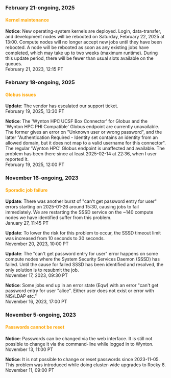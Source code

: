 ### February 21-ongoing, 2025

#### <span style="color: orange;">Kernel maintenance</span>

<!--
**Resolved**: All compute nodes have been rebooted.
<br><span class="timestamp">MONTH, DAY, YEAR, HOUR:MINUTE PT</span>
-->

<!--
**Update**: Login, data-transfer, and development nodes have been
rebooted.
<br><span class="timestamp">MONTH DAY, YEAR, HOUR:MINUTE PT</span>
-->

**Notice**: New operating-system kernels are deployed. Login,
data-transfer, and development nodes will be rebooted on Saturday,
February 22, 2025 at 13:00. Compute nodes will no longer accept new
jobs until they have been rebooted. A node will be rebooted as soon as
any existing jobs have completed, which may take up to two weeks
(maximum runtime). During this update period, there will be fewer than
usual slots available on the queues.
<br><span class="timestamp">February 21, 2023, 12:15 PT</span>


### February 18-ongoing, 2025

#### <span style="color: orange;">Globus issues</span>

**Update**: The vendor has escalated our support ticket.
<br><span class="timestamp">February 19, 2025, 13:30 PT</span>

**Notice**: The 'Wynton HPC UCSF Box Connector' for Globus and the
'Wynton HPC PHI Compatible' Globus endpoint are currently
unavailable. The former gives an error on "Unknown user or wrong
password", and the latter "Authentication Required - Identity set
contains an identity from an allowed domain, but it does not map to a
valid username for this connector". The regular 'Wynton HPC' Globus
endpoint is unaffected and available. The problem has been there since
at least 2025-02-14 at 22:36, when I user reported it.
<br><span class="timestamp">February 19, 2025, 12:00 PT</span>


### November 16-ongoing, 2023

#### <span style="color: orange;">Sporadic job failure</span>

**Update**: There was another burst of "can't get password entry for
user" errors starting on 2025-01-26 around 15:30, causing jobs to fail
immediately. We are restarting the SSSD service on the ~140 compute
nodes we have identified suffer from this problem.  <br><span
class="timestamp">January 27, 11:45 PT</span>

**Update**: To lower the risk for this problem to occur, the SSSD
timeout limit was increased from 10 seconds to 30 seconds.
<br><span class="timestamp">November 20, 2023, 10:00 PT</span>

**Update**: The "can't get password entry for user" error happens on
some compute nodes where the System Security Services Daemon (SSSD)
has failed.  Until the cause for failed SSSD has been identified and
resolved, the only solution is to resubmit the job.
<br><span class="timestamp">November 17, 2023, 09:30 PT</span>

**Notice**: Some jobs end up in an error state (Eqw) with an error
"can't get password entry for user "alice". Either user does not exist
or error with NIS/LDAP etc."
<br><span class="timestamp">November 16, 2023, 17:00 PT</span>

<!--
start: 2023-11-17T16:00:00
stop: 
length: 
severity: 
affected: jobs
reason: scheduled
 -->



### November 5-ongoing, 2023

#### <span style="color: orange;">Passwords cannot be reset</span>

**Notice**: Passwords can be changed via the web interface. It is
still not possible to change it via the command-line while logged in
to Wynton.
<br><span class="timestamp">November 13, 11:00 PT</span>

**Notice**: It is not possible to change or reset passwords since
2023-11-05. This problem was introduced while doing cluster-wide
upgrades to Rocky 8.
<br><span class="timestamp">November 11, 09:00 PT</span>
